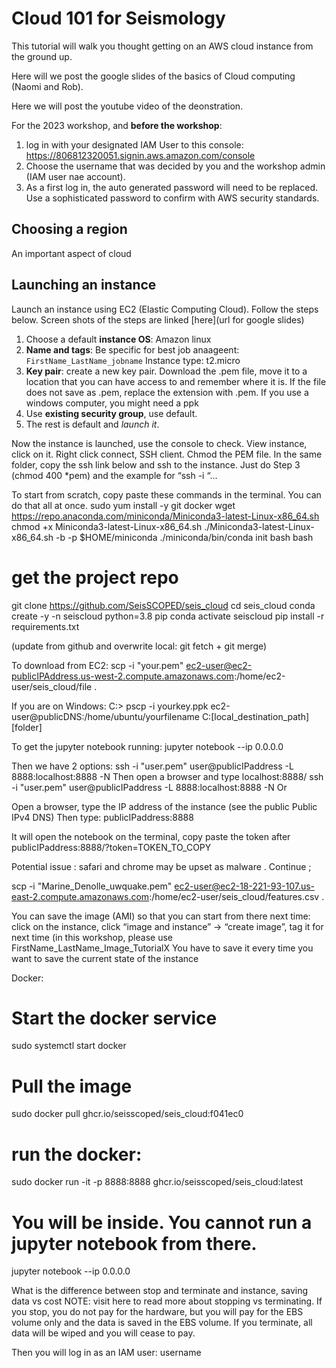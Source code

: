 # Cloud 101 for Seismology

This tutorial will walk you thought getting on an AWS cloud instance from the ground up.

Here will we post the google slides of the basics of Cloud computing (Naomi and Rob).

Here we will post the youtube video of the deonstration.

For the 2023 workshop, and **before the workshop**:
1. log in with your designated IAM User to this console: https://806812320051.signin.aws.amazon.com/console
2. Choose the username that was decided by you and the workshop admin (IAM user nae account). 
3. As a first log in, the auto generated password will need to be replaced. Use a sophisticated password to confirm with AWS security standards.

## Choosing a region

An important aspect of cloud


## Launching an instance
Launch an instance using EC2 (Elastic Computing Cloud). Follow the steps below. Screen shots of the steps are linked [here](url for google slides)


1. Choose a default **instance OS**: Amazon linux
2. **Name and tags**: Be specific for best job anaageent: ``FirstName_LastName_jobname``
Instance type: t2.micro
3. **Key pair**: create a new key pair. Download the .pem file, move it to a location that you can have access to and remember where it is. If the file does not save as .pem, replace the extension with .pem. If you use a windows computer, you might need a ppk
3. Use **existing security group**, use default.
4. The rest is default and *launch it*.

Now the instance is launched, use the console to check.
View instance, click on it. Right click connect, SSH client. Chmod the PEM file. In the same folder, copy the ssh link below and ssh to the instance. Just do Step 3 (chmod 400 *pem) and the example for “ssh -i “...

To start from scratch, copy paste these commands in the terminal. 
You can do that all at once.
sudo yum install -y git docker
wget https://repo.anaconda.com/miniconda/Miniconda3-latest-Linux-x86_64.sh
chmod +x Miniconda3-latest-Linux-x86_64.sh 
./Miniconda3-latest-Linux-x86_64.sh -b -p $HOME/miniconda
./miniconda/bin/conda init bash
bash



# get the project repo
git clone https://github.com/SeisSCOPED/seis_cloud
cd seis_cloud
conda create -y -n seiscloud python=3.8 pip
conda activate seiscloud
pip install -r requirements.txt

(update from github and overwrite local: git fetch + git merge)

To download from EC2: 
scp -i "your.pem" ec2-user@ec2-publicIPAddress.us-west-2.compute.amazonaws.com:/home/ec2-user/seis_cloud/file .

If you are on Windows: C:\> pscp -i yourkey.ppk ec2-user@publicDNS:/home/ubuntu/yourfilename C:\[local_destination_path]\[folder]

To get the jupyter notebook running:
jupyter notebook --ip 0.0.0.0

Then we have 2 options:
ssh -i "user.pem" user@publicIPaddress -L 8888:localhost:8888 -N
Then open a browser and type localhost:8888/
ssh -i "user.pem" user@publicIPaddress -L 8888:localhost:8888 -N
Or

Open a browser, type the IP address of the instance (see the public Public IPv4 DNS)
Then type:
publicIPaddress:8888

It will open the notebook on the terminal, copy paste the token after publicIPaddress:8888/?token=TOKEN_TO_COPY

Potential issue : safari and chrome may be upset as malware . Continue ;

scp -i "Marine_Denolle_uwquake.pem" ec2-user@ec2-18-221-93-107.us-east-2.compute.amazonaws.com:/home/ec2-user/seis_cloud/features.csv .


You can save the image (AMI) so that you can start from there next time: click on the instance, click “image and instance” -> “create image”, tag it for next time (in this workshop, please use FirstName_LastName_Image_TutorialX
You have to save it every time you want to save the current state of the instance


Docker:
# Start the docker service
sudo systemctl start docker
# Pull the image
sudo docker pull ghcr.io/seisscoped/seis_cloud:f041ec0

# run the docker:
sudo docker run -it -p 8888:8888 ghcr.io/seisscoped/seis_cloud:latest
# You will be inside. You cannot run a jupyter notebook from there. 
jupyter notebook --ip 0.0.0.0



What is the difference between stop and terminate and instance, saving data vs cost
	NOTE: visit here to read more about stopping vs terminating.
If you stop, you do not pay for the hardware, but you will pay for the EBS volume only and the data is saved in the EBS volume. If you terminate, all data will be wiped and you will cease to pay.

Then you will log in as an IAM user: username
